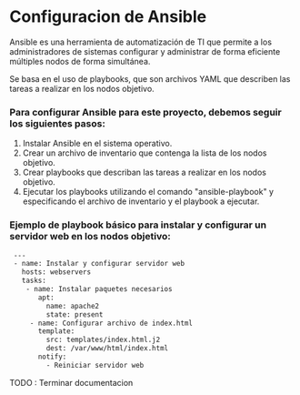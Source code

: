# Configuracion de Ansible

Ansible es una herramienta de automatización de TI que permite a los administradores de sistemas configurar y administrar de forma eficiente múltiples nodos de forma simultánea. 

Se basa en el uso de playbooks, que son archivos YAML que describen las tareas a realizar en los nodos objetivo.

### Para configurar Ansible para este proyecto, debemos seguir los siguientes pasos:
 1. Instalar Ansible en el sistema operativo.
 2. Crear un archivo de inventario que contenga la lista de los nodos objetivo.
 3. Crear playbooks que describan las tareas a realizar en los nodos objetivo.
 4. Ejecutar los playbooks utilizando el comando "ansible-playbook" y especificando el archivo de inventario y el playbook a ejecutar.

### Ejemplo de playbook básico para instalar y configurar un servidor web en los nodos objetivo:

```bash
 ---
 - name: Instalar y configurar servidor web
   hosts: webservers
   tasks:
    - name: Instalar paquetes necesarios
       apt:
         name: apache2
         state: present
     - name: Configurar archivo de index.html
       template:
         src: templates/index.html.j2
         dest: /var/www/html/index.html
       notify:
         - Reiniciar servidor web
```

 TODO : Terminar documentacion

